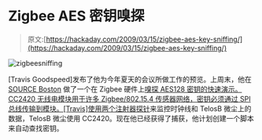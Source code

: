 # Zigbee AES 密钥嗅探

> 原文:[https://hackaday.com/2009/03/15/zigbee-aes-key-sniffing/](https://hackaday.com/2009/03/15/zigbee-aes-key-sniffing/)

![zigbeesniffing](../Images/f1bd2fb557d7d779053cde6210517898.png "zigbeesniffing")

[Travis Goodspeed]发布了他为今年夏天的会议所做工作的预览。上周末，他在 [SOURCE Boston](http://www.sourceconference.com/ "SOURCE Conference") 做了一个在 Zigbee 硬件上[嗅探 AES128 密钥的快速演示。CC2420 无线电模块用于许多 Zigbee/802.15.4 传感器网络，密钥必须通过 SPI 总线传输到模块。[Travis]使用](http://travisgoodspeed.blogspot.com/2009/03/breaking-802154-aes128-by-syringe.html "Travis Goodspeed's Blog: Breaking 802.15.4 AES128 by Syringe")[两个注射器探针](http://hackaday.com/2008/06/15/syringe-logic-probe-revision-2/ "Syringe logic probe, revision 2  - Hack a Day")来监控时钟线和 TelosB 微尘上的数据，TelosB 微尘使用 CC2420。现在他已经获得了捕获，他计划创建一个脚本来自动查找密钥。